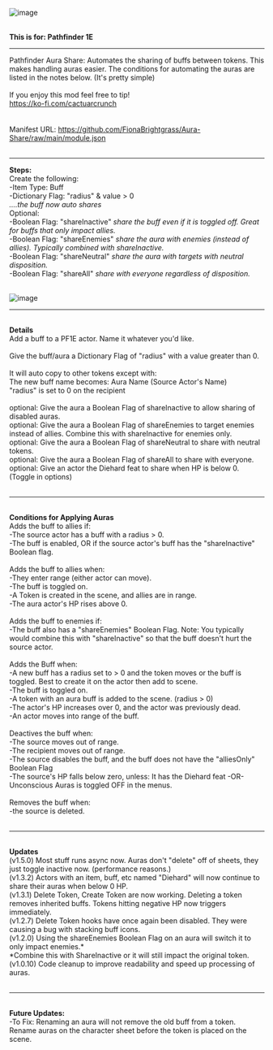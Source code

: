 ![image](https://i.imgur.com/K82oBFy.png)

  <br>
<strong>This is for: Pathfinder 1E</strong>  <br>

---

Pathfinder Aura Share: Automates the sharing of buffs between tokens. This makes handling auras easier. The conditions for automating the auras are listed in the notes below. (It's pretty simple)  <br>
  <br>
If you enjoy this mod feel free to tip! <br>
https://ko-fi.com/cactuarcrunch  <br>
  <br>
  <br>
Manifest URL: https://github.com/FionaBrightgrass/Aura-Share/raw/main/module.json  <br>
  <br>
  
---
  
<strong>Steps:</strong>  <br>
Create the following:  <br>
-Item Type: Buff  <br>
-Dictionary Flag: "radius" & value > 0  <br>
<em>....the buff  now auto shares</em>  <br>
Optional:  <br>
-Boolean Flag: "shareInactive"    <em>share the buff even if it is toggled off. Great for buffs that only impact allies.</em>  <br>
-Boolean Flag: "shareEnemies"     <em>share the aura with enemies (instead of allies). Typically combined with shareInactive.</em>  <br>
-Boolean Flag: "shareNeutral"     <em>share the aura with targets with neutral disposition.</em>  <br>
-Boolean Flag: "shareAll"         <em>share with everyone regardless of disposition.</em>  <br>    <br>

![image](https://i.imgur.com/zRj6ITb.png)
  <br>

---

  <br>
<strong>Details</strong>  <br>
Add a buff to a PF1E actor. Name it whatever you'd like.  <br>
  <br>
Give the buff/aura a Dictionary Flag of "radius" with a value greater than 0.  <br>
  <br>
It will auto copy to other tokens except with:  <br>
The new buff name becomes: Aura Name (Source Actor's Name)  <br>
"radius" is set to 0 on the recipient   <br>
  <br>
optional: Give the aura a Boolean Flag of shareInactive to allow sharing of disabled auras.   <br>
optional: Give the aura a Boolean Flag of shareEnemies to target enemies instead of allies. Combine this with shareInactive for enemies only.   <br>
optional: Give the aura a Boolean Flag of shareNeutral to share with neutral tokens.   <br>
optional: Give the aura a Boolean Flag of shareAll to share with everyone.   <br>
optional: Give an actor the Diehard feat to share when HP is below 0. (Toggle in options)   <br>
  <br>

---

  <br>
<strong>Conditions for Applying Auras</strong>  <br>
Adds the buff to allies if:  <br>
-The source actor has a buff with a radius > 0.  <br>
-The buff is enabled, OR if the source actor's buff has the "shareInactive" Boolean flag.  <br>
  <br>
Adds the buff to allies when:  <br>
-They enter range (either actor can move).  <br>
-The buff is toggled on.  <br>
-A Token is created in the scene, and allies are in range.  <br>
-The aura actor's HP rises above 0.  <br>
  <br>
Adds the buff to enemies if:  <br>
-The buff also has a "shareEnemies" Boolean Flag. Note: You typically would combine this with "shareInactive" so that the buff doesn't hurt the source actor.  <br>
   <br>
Adds the Buff when:  <br>
-A new buff has a radius set to > 0 and the token moves or the buff is toggled. Best to create it on the actor then add to scene.  <br>
-The buff is toggled on.  <br>
-A token with an aura buff is added to the scene. (radius > 0)  <br>
-The actor's HP increases over 0, and the actor was previously dead.  <br>
-An actor moves into range of the buff.  <br>
  <br>
Deactives the buff when:  <br>
-The source moves out of range.  <br>
-The recipient moves out of range.  <br>
-The source disables the buff, and the buff does not have the "alliesOnly" Boolean Flag  <br>
-The source's HP falls below zero, unless: It has the Diehard feat -OR- Unconscious Auras is toggled OFF in the menus.  <br>
  <br>
Removes the buff when:  <br>
-the source is deleted.  <br>
  <br>


---

  <br>
<strong>Updates</strong>  <br>
(v1.5.0)  Most stuff runs async now. Auras don't "delete" off of sheets, they just toggle inactive now. (performance reasons.)  <br>
(v1.3.2)  Actors with an item, buff, etc named "Diehard" will now continue to share their auras when below 0 HP.  <br>
(v1.3.1)  Delete Token, Create Token are now working. Deleting a token removes inherited buffs. Tokens hitting negative HP now triggers immediately.  <br>
(v1.2.7)  Delete Token hooks have once again been disabled. They were causing a bug with stacking buff icons.  <br>
(v1.2.0)  Using the shareEnemies Boolean Flag on an aura will switch it to only impact enemies.*   <br>
          *Combine this with ShareInactive or it will still impact the original token.  <br>
(v1.0.10) Code cleanup to improve readability and speed up processing of auras.  <br>
  <br>

---

  <br>
<strong>Future Updates:</strong>  <br>
-To Fix: Renaming an aura will not remove the old buff from a token. Rename auras on the character sheet before the token is placed on the scene.
